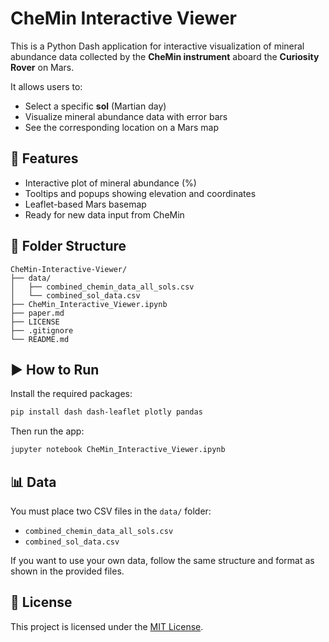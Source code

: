 # CheMin Interactive Viewer

This is a Python Dash application for interactive visualization of mineral abundance data collected by the **CheMin instrument** aboard the **Curiosity Rover** on Mars.

It allows users to:
- Select a specific **sol** (Martian day)
- Visualize mineral abundance data with error bars
- See the corresponding location on a Mars map

## 🔧 Features

- Interactive plot of mineral abundance (%)
- Tooltips and popups showing elevation and coordinates
- Leaflet-based Mars basemap
- Ready for new data input from CheMin

## 📁 Folder Structure

```
CheMin-Interactive-Viewer/
├── data/
│   ├── combined_chemin_data_all_sols.csv
│   └── combined_sol_data.csv
├── CheMin_Interactive_Viewer.ipynb
├── paper.md
├── LICENSE
├── .gitignore
└── README.md
```

## ▶️ How to Run

Install the required packages:

```bash
pip install dash dash-leaflet plotly pandas
```

Then run the app:

```bash
jupyter notebook CheMin_Interactive_Viewer.ipynb
```

## 📊 Data

You must place two CSV files in the `data/` folder:
- `combined_chemin_data_all_sols.csv`
- `combined_sol_data.csv`

If you want to use your own data, follow the same structure and format as shown in the provided files.

## 📜 License

This project is licensed under the [MIT License](LICENSE).
